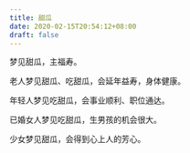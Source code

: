 ```yaml
---
title: 甜瓜
date: 2020-02-15T20:54:12+08:00
draft: false
---
```


梦见甜瓜，主福寿。


老人梦见甜瓜、吃甜瓜，会延年益寿，身体健康。


年轻人梦见吃甜瓜，会事业顺利、职位通达。


已婚女人梦见吃甜瓜，生男孩的机会很大。


少女梦见甜瓜，会得到心上人的芳心。
